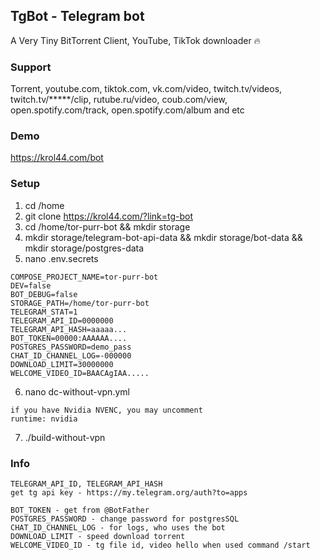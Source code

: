 ## TgBot - Telegram bot
A Very Tiny BitTorrent Client, YouTube, TikTok downloader 🔥

### Support
Torrent, youtube.com, tiktok.com,
vk.com/video, twitch.tv/videos,
twitch.tv/*****/clip, rutube.ru/video, coub.com/view,
open.spotify.com/track, open.spotify.com/album and etc

### Demo
https://krol44.com/bot

### Setup

1. cd /home
2. git clone https://krol44.com/?link=tg-bot
3. cd /home/tor-purr-bot && mkdir storage
4. mkdir storage/telegram-bot-api-data && mkdir storage/bot-data && mkdir storage/postgres-data
5. nano .env.secrets
```
COMPOSE_PROJECT_NAME=tor-purr-bot
DEV=false
BOT_DEBUG=false
STORAGE_PATH=/home/tor-purr-bot
TELEGRAM_STAT=1
TELEGRAM_API_ID=0000000
TELEGRAM_API_HASH=aaaaa...
BOT_TOKEN=00000:AAAAAA....
POSTGRES_PASSWORD=demo_pass
CHAT_ID_CHANNEL_LOG=-000000
DOWNLOAD_LIMIT=30000000
WELCOME_VIDEO_ID=BAACAgIAA.....
```
6. nano dc-without-vpn.yml
```
if you have Nvidia NVENC, you may uncomment
runtime: nvidia
```
7. ./build-without-vpn

### Info
```
TELEGRAM_API_ID, TELEGRAM_API_HASH
get tg api key - https://my.telegram.org/auth?to=apps
```

```
BOT_TOKEN - get from @BotFather
POSTGRES_PASSWORD - change password for postgresSQL
CHAT_ID_CHANNEL_LOG - for logs, who uses the bot
DOWNLOAD_LIMIT - speed download torrent
WELCOME_VIDEO_ID - tg file id, video hello when used command /start
```
